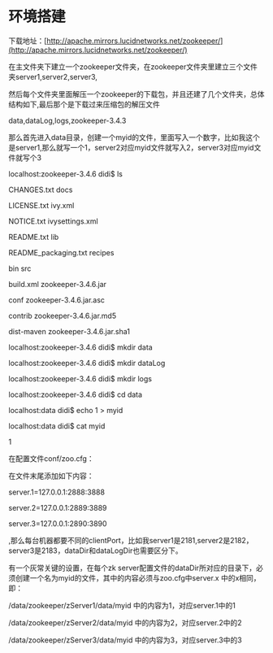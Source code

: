 # 环境搭建

下载地址：[http://apache.mirrors.lucidnetworks.net/zookeeper/](http://apache.mirrors.lucidnetworks.net/zookeeper/)

在主文件夹下建立一个zookeeper文件夹，在zookeeper文件夹里建立三个文件夹server1,server2,server3,

然后每个文件夹里面解压一个zookeeper的下载包，并且还建了几个文件夹，总体结构如下,最后那个是下载过来压缩包的解压文件

data,dataLog,logs,zookeeper-3.4.3

那么首先进入data目录，创建一个myid的文件，里面写入一个数字，比如我这个是server1,那么就写一个1，server2对应myid文件就写入2，server3对应myid文件就写个3

localhost:zookeeper-3.4.6 didi$ ls

CHANGES.txt            docs

LICENSE.txt            ivy.xml

NOTICE.txt            ivysettings.xml

README.txt            lib

README\_packaging.txt        recipes

bin                src

build.xml            zookeeper-3.4.6.jar

conf                zookeeper-3.4.6.jar.asc

contrib                zookeeper-3.4.6.jar.md5

dist-maven            zookeeper-3.4.6.jar.sha1

localhost:zookeeper-3.4.6 didi$ mkdir data

localhost:zookeeper-3.4.6 didi$ mkdir dataLog

localhost:zookeeper-3.4.6 didi$ mkdir logs

localhost:zookeeper-3.4.6 didi$ cd data

localhost:data didi$ echo 1 &gt; myid

localhost:data didi$ cat myid

1

在配置文件conf/zoo.cfg：

在文件末尾添加如下内容：

server.1=127.0.0.1:2888:3888

server.2=127.0.0.1:2889:3889

server.3=127.0.0.1:2890:3890

,那么每台机器都要不同的clientPort，比如我server1是2181,server2是2182，server3是2183，dataDir和dataLogDir也需要区分下。

有一个灰常关键的设置，在每个zk server配置文件的dataDir所对应的目录下，必须创建一个名为myid的文件，其中的内容必须与zoo.cfg中server.x 中的x相同，即：



/data/zookeeper/zServer1/data/myid 中的内容为1，对应server.1中的1



/data/zookeeper/zServer2/data/myid 中的内容为2，对应server.2中的2

/data/zookeeper/zServer3/data/myid 中的内容为3，对应server.3中的3





